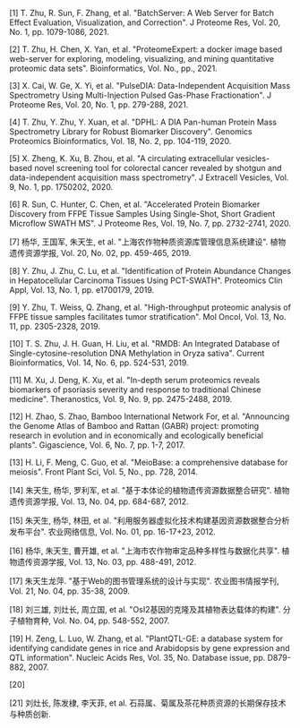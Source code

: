 [1] T. Zhu, R. Sun, F. Zhang, et al. "BatchServer: A Web Server for Batch Effect Evaluation, Visualization, and Correction". J Proteome Res, Vol. 20, No. 1, pp. 1079-1086, 2021.<p>[2] T. Zhu, H. Chen, X. Yan, et al. "ProteomeExpert: a docker image based web-server for exploring, modeling, visualizing, and mining quantitative proteomic data sets". Bioinformatics, Vol. No., pp., 2021.<p>[3] X. Cai, W. Ge, X. Yi, et al. "PulseDIA: Data-Independent Acquisition Mass Spectrometry Using Multi-Injection Pulsed Gas-Phase Fractionation". J Proteome Res, Vol. 20, No. 1, pp. 279-288, 2021.<p>[4] T. Zhu, Y. Zhu, Y. Xuan, et al. "DPHL: A DIA Pan-human Protein Mass Spectrometry Library for Robust Biomarker Discovery". Genomics Proteomics Bioinformatics, Vol. 18, No. 2, pp. 104-119, 2020.<p>[5] X. Zheng, K. Xu, B. Zhou, et al. "A circulating extracellular vesicles-based novel screening tool for colorectal cancer revealed by shotgun and data-independent acquisition mass spectrometry". J Extracell Vesicles, Vol. 9, No. 1, pp. 1750202, 2020.<p>[6] R. Sun, C. Hunter, C. Chen, et al. "Accelerated Protein Biomarker Discovery from FFPE Tissue Samples Using Single-Shot, Short Gradient Microflow SWATH MS". J Proteome Res, Vol. 19, No. 7, pp. 2732-2741, 2020.<p>[7] 杨华, 王国军, 朱天生, et al. "上海农作物种质资源库管理信息系统建设". 植物遗传资源学报, Vol. 20, No. 02, pp. 459-465, 2019.<p>[8] Y. Zhu, J. Zhu, C. Lu, et al. "Identification of Protein Abundance Changes in Hepatocellular Carcinoma Tissues Using PCT-SWATH". Proteomics Clin Appl, Vol. 13, No. 1, pp. e1700179, 2019.<p>[9] Y. Zhu, T. Weiss, Q. Zhang, et al. "High-throughput proteomic analysis of FFPE tissue samples facilitates tumor stratification". Mol Oncol, Vol. 13, No. 11, pp. 2305-2328, 2019.<p>[10] T. S. Zhu, J. H. Guan, H. Liu, et al. "RMDB: An Integrated Database of Single-cytosine-resolution DNA Methylation in Oryza sativa". Current Bioinformatics, Vol. 14, No. 6, pp. 524-531, 2019.<p>[11] M. Xu, J. Deng, K. Xu, et al. "In-depth serum proteomics reveals biomarkers of psoriasis severity and response to traditional Chinese medicine". Theranostics, Vol. 9, No. 9, pp. 2475-2488, 2019.<p>[12] H. Zhao, S. Zhao, Bamboo International Network For, et al. "Announcing the Genome Atlas of Bamboo and Rattan (GABR) project: promoting research in evolution and in economically and ecologically beneficial plants". Gigascience, Vol. 6, No. 7, pp. 1-7, 2017.<p>[13] H. Li, F. Meng, C. Guo, et al. "MeioBase: a comprehensive database for meiosis". Front Plant Sci, Vol. 5, No., pp. 728, 2014.<p>[14] 朱天生, 杨华, 罗利军, et al. "基于本体论的植物遗传资源数据整合研究". 植物遗传资源学报, Vol. 13, No. 04, pp. 684-687, 2012.<p>[15] 朱天生, 杨华, 林田, et al. "利用服务器虚拟化技术构建基因资源数据整合分析发布平台". 农业网络信息, Vol. No. 01, pp. 16-17+23, 2012.<p>[16] 杨华, 朱天生, 曹开雄, et al. "上海市农作物审定品种多样性与数据化共享". 植物遗传资源学报, Vol. 13, No. 03, pp. 488-491, 2012.<p>[17] 朱天生龙萍. "基于Web的图书管理系统的设计与实现". 农业图书情报学刊, Vol. 21, No. 04, pp. 35-38, 2009.<p>[18] 刘三雄, 刘灶长, 周立国, et al. "OsI2基因的克隆及其植物表达载体的构建". 分子植物育种, Vol. No. 04, pp. 548-552, 2007.<p>[19] H. Zeng, L. Luo, W. Zhang, et al. "PlantQTL-GE: a database system for identifying candidate genes in rice and Arabidopsis by gene expression and QTL information". Nucleic Acids Res, Vol. 35, No. Database issue, pp. D879-882, 2007.<p>[20] <p>[21] 刘灶长, 陈发棣, 李天菲, et al. 石蒜属、菊属及茶花种质资源的长期保存技术与种质创新. <p>
